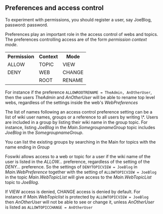 ## Preferences and access control	

To experiment with permissions, you should register a user, say JoeBlog, password: password.

Preferences play an important role in the access control of webs and topics. The preferences controlling access are of the form _permission context mode_.

<table class="foswikiTable">
<tr class="foswikiTableOdd foswikiTableRowdataBgSorted0 foswikiTableRowdataBg0">
<th class="foswikiTableCol0 foswikiFirstCol"> Permission </th>
<th class="foswikiTableCol1"> Context </th>
<th class="foswikiTableCol2 foswikiLastCol"> Mode </th>
</tr>
<tr class="foswikiTableEven foswikiTableRowdataBgSorted0 foswikiTableRowdataBg0">
<td class="foswikiTableCol0 foswikiFirstCol"> ALLOW </td>
<td class="foswikiTableCol1"> TOPIC </td>
<td class="foswikiTableCol2 foswikiLastCol"> VIEW </td>
</tr>
<tr class="foswikiTableOdd foswikiTableRowdataBgSorted1 foswikiTableRowdataBg1">
<td class="foswikiTableCol0 foswikiFirstCol"> DENY </td>
<td class="foswikiTableCol1"> WEB </td>
<td class="foswikiTableCol2 foswikiLastCol"> CHANGE </td>
</tr>
<tr class="foswikiTableEven foswikiTableRowdataBgSorted0 foswikiTableRowdataBg0">
<td class="foswikiTableCol0 foswikiFirstCol foswikiLast">   </td>
<td class="foswikiTableCol1 foswikiLast"> ROOT </td>
<td class="foswikiTableCol2 foswikiLastCol foswikiLast"> RENAME </td>
</tr>
</table>

For instance if the preference `ALLOWROOTRENAME = TheAdmin, AnOtherUser`, then the users _TheAdmin_ and _AnOtherUser_ will be able to rename top level webs, regardless of the settings inside the web's _WebPreferences_

The list of names following an access control preference setting can be a list of wiki user names, groups or a reference to all users by writing \\\*. Users are included in a group by listing their wiki name in the group topic. For instance, listing _JoeBlog_ in the _Main.SomegroupnameGroup_ topic includes _JoeBlog_ in the _SomegroupnameGroup_.

You can list the existing groups by searching in the Main for topics with the name ending in _Group_

Foswiki allows access to a web or topic for a user if the wiki name of the user is listed in the _ALLOW..._ preference, regardless of the setting of the _DENY..._ preference. So the settings of `DENYTOPICVIEW = JoeBlog` in _Main.WebPreference_ together with the setting of `ALLOWTOPICVIEW = JoeBlog` in the topic _Main.WebTopicList_ will give access to the _Main.WebTopicList_ topic to _JoeBlog_.

If VIEW access is denied, CHANGE access is denied by default. For instance if _Main.WebTopiclist_ is protected by `ALLOWTOPICVIEW = JoeBlog` then _AnOtherUser_ will not be able to see or change it, unless _AnOtherUser_ is listed as `ALLOWTOPICCHANGE = AnOtherUser`